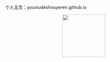 个人主页：youxiudeshouyeren.github.io
<div align="center"> <img height="137px" src="https://github-readme-stats.vercel.app/api?username=youxiudeshouyeren&hide_title=true&hide_border=true&show_icons=trueline_height=21&text_color=000&icon_color=000&bg_color=0,ea6161,ffc64d,fffc4d,52fa5a&theme=graywhite" /> </div>

